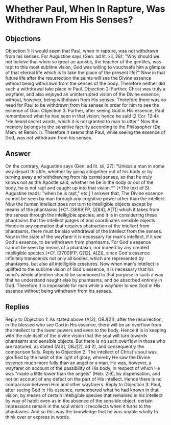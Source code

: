 # Whether Paul, When In Rapture, Was Withdrawn From His Senses?
## Objections
Objection 1: It would seem that Paul, when in rapture, was not withdrawn from his senses. For Augustine says (Gen. ad lit. xii, 28): "Why should we not believe that when so great an apostle, the teacher of the gentiles, was rapt to this most sublime vision, God was willing to vouchsafe him a glimpse of that eternal life which is to take the place of the present life?" Now in that future life after the resurrection the saints will see the Divine essence without being withdrawn from the senses of the body. Therefore neither did such a withdrawal take place in Paul.
Objection 2: Further, Christ was truly a wayfarer, and also enjoyed an uninterrupted vision of the Divine essence, without, however, being withdrawn from His senses. Therefore there was no need for Paul to be withdrawn from his senses in order for him to see the essence of God.
Objection 3: Further, after seeing God in His essence, Paul remembered what he had seen in that vision; hence he said (2 Cor. 12:4): "He heard secret words, which it is not granted to man to utter." Now the memory belongs to the sensitive faculty according to the Philosopher (De Mem. et Remin. i). Therefore it seems that Paul, while seeing the essence of God, was not withdrawn from his senses.
## Answer
On the contrary, Augustine says (Gen. ad lit. xii, 27): "Unless a man in some way depart this life, whether by going altogether out of his body or by turning away and withdrawing from his carnal senses, so that he truly knows not as the Apostle said, whether he be in the body or out of the body, he is not rapt and caught up into that vision.*" [*The text of St. Augustine reads: "when he is rapt," etc.]
I answer that, The Divine essence cannot be seen by man through any cognitive power other than the intellect. Now the human intellect does not turn to intelligible objects except by means of the phantasms [*Cf. [3699]FP, Q[84], A[7]] which it takes from the senses through the intelligible species; and it is in considering these phantasms that the intellect judges of and coordinates sensible objects. Hence in any operation that requires abstraction of the intellect from phantasms, there must be also withdrawal of the intellect from the senses. Now in the state of the wayfarer it is necessary for man's intellect, if it see God's essence, to be withdrawn from phantasms. For God's essence cannot be seen by means of a phantasm, nor indeed by any created intelligible species [*Cf. [3700]FP, Q[12], A[2]], since God's essence infinitely transcends not only all bodies, which are represented by phantasms, but also all intelligible creatures. Now when man's intellect is uplifted to the sublime vision of God's essence, it is necessary that his mind's whole attention should be summoned to that purpose in such a way that he understand naught else by phantasms, and be absorbed entirely in God. Therefore it is impossible for man while a wayfarer to see God in His essence without being withdrawn from his senses.
## Replies
Reply to Objection 1: As stated above (A[3], OBJ[2]), after the resurrection, in the blessed who see God in His essence, there will be an overflow from the intellect to the lower powers and even to the body. Hence it is in keeping with the rule itself of the divine vision that the soul will turn towards phantasms and sensible objects. But there is no such overflow in those who are raptured, as stated (A[3], OBJ[2], ad 2), and consequently the comparison fails.
Reply to Objection 2: The intellect of Christ's soul was glorified by the habit of the light of glory, whereby He saw the Divine essence much more fully than an angel or a man. He was, however, a wayfarer on account of the passibility of His body, in respect of which He was "made a little lower than the angels" (Heb. 2:9), by dispensation, and not on account of any defect on the part of His intellect. Hence there is no comparison between Him and other wayfarers.
Reply to Objection 3: Paul, after seeing God in His essence, remembered what he had known in that vision, by means of certain intelligible species that remained in his intellect by way of habit; even as in the absence of the sensible object, certain impressions remain in the soul which it recollects when it turns to the phantasms. And so this was the knowledge that he was unable wholly to think over or express in words.